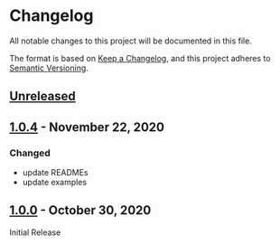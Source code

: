 # Changelog

All notable changes to this project will be documented in this file.

The format is based on [Keep a Changelog](https://keepachangelog.com/en/1.0.0/),
and this project adheres to [Semantic Versioning](https://semver.org/spec/v2.0.0.html).

## [Unreleased]

## [1.0.4] - November 22, 2020

### Changed

* update READMEs
* update examples

## [1.0.0] - October 30, 2020

Initial Release

[Unreleased]: https://github.com/mablhq-public/circleci-orb/compare/1.0.4...main
[1.0.4]: https://github.com/mablhq-public/circleci-orb/releases/tag/1.0.4
[1.0.0]: https://github.com/mablhq-public/circleci-orb/releases/tag/1.0.0
